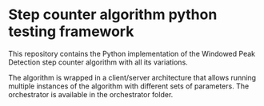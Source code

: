 # Step counter algorithm python testing framework

This repository contains the Python implementation of the Windowed Peak Detection step counter algorithm with all its variations.

The algorithm is wrapped in a client/server architecture that allows running multiple instances of the algorithm with different sets of parameters.
The orchestrator is available in the orchestrator folder.
